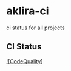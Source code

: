 # aklira-ci
ci status for all projects


## CI Status

[![CodeQuality]](https://github.com/aklira/fledge-north-iec104/actions/workflows/develop.yml)
